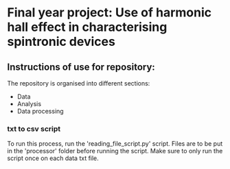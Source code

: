 # Final year project: Use of harmonic hall effect in characterising spintronic devices

## Instructions of use for repository:
The repository is organised into different sections:
- Data
- Analysis
- Data processing


### txt to csv script
To run this process, run the 'reading_file_script.py' script. Files are to be put in the 'processor' folder before running the script. Make sure to only run the script once on each data txt file. 
